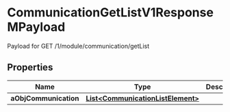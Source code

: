

# CommunicationGetListV1ResponseMPayload

Payload for GET /1/module/communication/getList

## Properties

| Name | Type | Description | Notes |
|------------ | ------------- | ------------- | -------------|
|**aObjCommunication** | [**List&lt;CommunicationListElement&gt;**](CommunicationListElement.md) |  |  |



